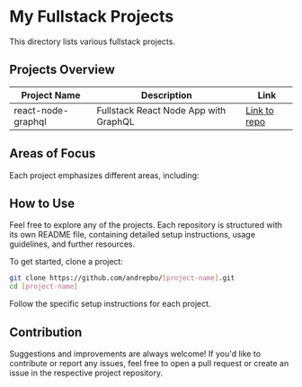 # My Fullstack Projects

This directory lists various fullstack projects.

## Projects Overview

| Project Name                      | Description | Link |
| ---------------------------------- | ----------- | ---- |
| react-node-graphql                         | Fullstack React Node App with GraphQL | [Link to repo](https://github.com/andrepbo/react-node-graphql) |


## Areas of Focus

Each project emphasizes different areas, including:

## How to Use

Feel free to explore any of the projects. Each repository is structured with its own README file, containing detailed setup instructions, usage guidelines, and further resources.

To get started, clone a project:

```bash
git clone https://github.com/andrepbo/[project-name].git
cd [project-name]
```

Follow the specific setup instructions for each project.

## Contribution

Suggestions and improvements are always welcome! If you'd like to contribute or report any issues, feel free to open a pull request or create an issue in the respective project repository.
